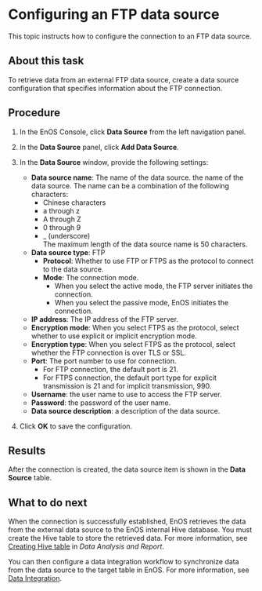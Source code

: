 # Configuring an FTP data source

This topic instructs how to configure the connection to an FTP data source.

## About this task
To retrieve data from an external FTP data source, create a data source configuration that specifies information about the FTP connection.

## Procedure

1. In the EnOS Console, click **Data Source** from the left navigation panel.

2. In the **Data Source** panel, click **Add Data Source**.

3. In the **Data Source** window, provide the following settings:

   - **Data source name**:  The name of the data source. the name of the data source. The name can be a combination of the following characters:
     - Chinese characters
     - a through z
     - A through Z
     - 0 through 9
     - _ (underscore)  
     The maximum length of the data source name is 50 characters.
   - **Data source type**: FTP
     - **Protocol**: Whether to use FTP or FTPS as the protocol to connect to the data source.   
     - **Mode**: The connection mode.
       - When you select the active mode, the FTP server initiates the connection.
       - When you select the passive mode, EnOS initiates the connection.
   - **IP address**: The IP address of the FTP server.
   - **Encryption mode**: When you select FTPS as the protocol, select whether to use explicit or implicit encryption mode.
   - **Encryption type**: When you select FTPS as the protocol, select whether the FTP connection is over TLS or SSL.
   - **Port**: The port number to use for connection.
     - For FTP connection, the default port is 21.
     - For FTPS connection, the default port type for explicit transmission is 21 and for implicit transmission, 990.
   - **Username**: the user name to use to access the FTP server.
   - **Password**: the password of the user name.
   - **Data source description**: a description of the data source.

4. Click **OK** to save the configuration.

## Results

After the connection is created, the data source item is shown in the **Data Source** table.

## What to do next

When the connection is successfully established, EnOS retrieves the data from the external data source to the EnOS internal Hive database. You must create the Hive table to store the retrieved data. For more information, see [Creating Hive table](https://docs.envisioniot.com/docs/analysis-report/en/latest/data_explorer/creating_hivetable.html) in *Data Analysis and Report*.

You can then configure a data integration workflow to synchronize data from the data source to the target table in EnOS. For more information, see [Data Integration](../data_integration/index).
